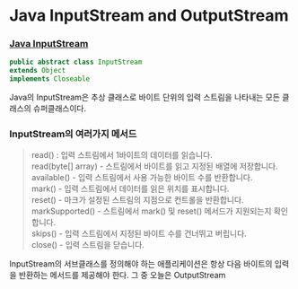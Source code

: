 # Java InputStream and OutputStream

### [Java InputStream](https://docs.oracle.com/javase/8/docs/api/java/io/InputStream.html)

```java
public abstract class InputStream
extends Object
implements Closeable
```

Java의 InputStream은 추상 클래스로 바이트 단위의 입력 스트림을 나타내는 모든 클래스의 슈퍼클래스이다.<br>

### InputStream의 여러가지 메서드

>read() : 입력 스트림에서 1바이트의 데이터를 읽습니다.<br>
read(byte[] array) - 스트림에서 바이트를 읽고 지정된 배열에 저장합니다.<br>
available() - 입력 스트림에서 사용 가능한 바이트 수를 반환합니다.<br>
mark() - 입력 스트림에서 데이터를 읽은 위치를 표시합니다.<br>
reset() - 마크가 설정된 스트림의 지점으로 컨트롤을 반환합니다.<br>
markSupported() - 스트림에서 mark() 및 reset() 메서드가 지원되는지 확인합니다.<br>
skips() - 입력 스트림에서 지정된 바이트 수를 건너뛰고 버립니다.<br>
close() - 입력 스트림을 닫습니다.


InputStream의 서브클래스를 정의해야 하는 애플리케이션은 항상 다음 바이트의 입력을 반환하는 메서드를 제공해야 한다. 그 중 오늘은 OutputStream

